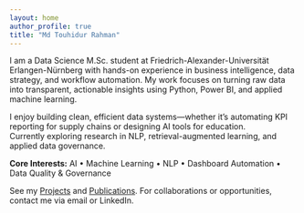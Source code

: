 ```yaml
---
layout: home
author_profile: true
title: "Md Touhidur Rahman"
---
```


I am a Data Science M.Sc. student at Friedrich-Alexander-Universität Erlangen-Nürnberg with hands-on experience in business intelligence, data strategy, and workflow automation. My work focuses on turning raw data into transparent, actionable insights using Python, Power BI, and applied machine learning.

I enjoy building clean, efficient data systems—whether it’s automating KPI reporting for supply chains or designing AI tools for education.  
Currently exploring research in NLP, retrieval-augmented learning, and applied data governance.

**Core Interests:** AI • Machine Learning • NLP • Dashboard Automation • Data Quality & Governance


See my [Projects](/projects/) and [Publications](/publications/). For collaborations or opportunities, contact me via email or LinkedIn.
